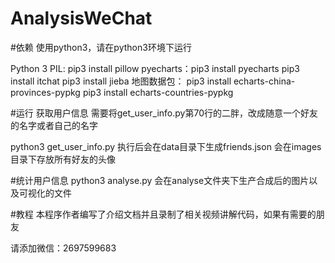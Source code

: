 # AnalysisWeChat
 
#依赖
使用python3，请在python3环境下运行

Python 3
PIL: pip3 install pillow
pyecharts：pip3 install pyecharts
pip3 install itchat
pip3 install jieba
地图数据包：
pip3 install echarts-china-provinces-pypkg
pip3 install echarts-countries-pypkg

#运行
获取用户信息
需要将get_user_info.py第70行的二胖，改成随意一个好友的名字或者自己的名字

python3 get_user_info.py 执行后会在data目录下生成friends.json 会在images目录下存放所有好友的头像

#统计用户信息
python3 analyse.py 会在analyse文件夹下生产合成后的图片以及可视化的文件

#教程
本程序作者编写了介绍文档并且录制了相关视频讲解代码，如果有需要的朋友

请添加微信：2697599683
